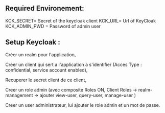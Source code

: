 ## Required Environement:

KCK_SECRET= Secret of the keycloak client
KCK_URL= Url of KeyCloak
KCK_ADMIN_PWD = Password of admin user

## Setup Keycloak : 
Créer un realm pour l'application, 

Creer un client qui sert a l'application a s'identifier (Acces Type : confidential, service account enabled), 

Recuperer le secret client de ce client,

Creer un role admin (avec composite Roles ON, 
Client Roles -> realm-management -> ajouter view-user, query-user, manage-user )

Creer un user administrateur, lui ajouter le role admin et un mot de passe. 

